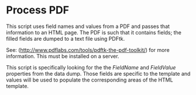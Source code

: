# Process PDF

This script uses field names and values from a PDF and passes that information to an HTML page. The PDF is such that it contains fields; the filled fields are dumped to a text file using PDFtk.


See: (http://www.pdflabs.com/tools/pdftk-the-pdf-toolkit/) for more information. This must be installed on a server.


This script is specifically looking for the the *FieldName* and *FieldValue* properties from the data dump. Those fields are specific to the template and values will be used to populate the corresponding areas of the HTML template.
